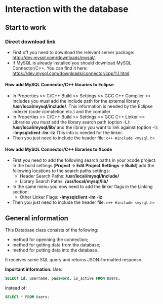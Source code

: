 # Interaction with the database

## Start to work
### Direct download link
- First off you need to download the relevant server package: http://dev.mysql.com/downloads/mysql/.
- If MySQL is already installed you should download MySQL Connector/C++. You can find it here: https://dev.mysql.com/downloads/connector/cpp/1.1.html

#### How add MySQL Connector/C++ libraries to Eclipse
- In Properties >> C/C++ Build >> Settings >> GCC C++ Compiler >> Includes you must add the include path for the external library:  **/usr/local/mysql/include/**.
This information is needed by the Eclipse indexer (code completion etc.) and the compiler
- In Properties >> C/C++ Build >> Settings >> GCC C++ Linker >> Libraries you must add the library search path (option -L): **/usr/local/mysql/lib/**
and the library you want to link against (option -l): **-lmysqlclient -lm -lz** This info is needed for the linker.
- Then you just need to include the header file:
```c++ #include <mysql.h> ```

#### How add MySQL Connector/C++ libraries to Xcode
- First you need to add the following search paths in your xcode project.
In the build settings [**Project -> Edit Project Settings -> Build**] add the following locations to the search paths settings:
    - Header Search Paths: **/usr/local/mysql/include/**
    - Library Search Paths: **/usr/local/mysql/lib/**
- In the same menu you now need to add the linker flags in the Linking section:
    - Other Linker Flags: **-lmysqlclient -lm -lz**
- Then you just need to include the header file:
```c++ #include <mysql.h> ```

## General information
This Database class consists of the following:
- method for openning the connection;
- method for getting data from the database;
- method for putting data into the database.

It receives some SQL query and returns JSON-formatted response. 

**Inportant information:** 
Use: 
```sql
SELECT id, username, password, is_active FROM Users;
```
instead of:
```sql
SELECT * FROM Users;
```
